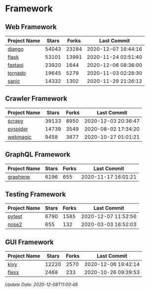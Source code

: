 # Framework

## Web Framework
| Project Name | Stars | Forks | Last Commit |
| ------------ | ----- | ----- | ----------- |
| [django](https://github.com/django/django) | 54043 | 23284 | 2020-12-07 16:44:16 |
| [flask](https://github.com/pallets/flask) | 53101 | 13991 | 2020-11-24 02:51:40 |
| [fastapi](https://github.com/tiangolo/fastapi) | 23920 | 1644 | 2020-12-06 08:36:00 |
| [tornado](https://github.com/tornadoweb/tornado) | 19645 | 5279 | 2020-11-03 02:28:30 |
| [sanic](https://github.com/huge-success/sanic) | 14332 | 1302 | 2020-11-29 21:26:12 |

## Crawler Framework
| Project Name | Stars | Forks | Last Commit |
| ------------ | ----- | ----- | ----------- |
| [scrapy](https://github.com/scrapy/scrapy) | 39133 | 8950 | 2020-12-03 20:36:47 |
| [pyspider](https://github.com/binux/pyspider) | 14739 | 3549 | 2020-08-02 17:34:20 |
| [webmagic](https://github.com/code4craft/webmagic) | 9458 | 3877 | 2020-10-27 01:01:21 |

## GraphQL Framework
| Project Name | Stars | Forks | Last Commit |
| ------------ | ----- | ----- | ----------- |
| [graphene](https://github.com/graphql-python/graphene) | 6196 | 655 | 2020-11-17 16:01:21 |

## Testing Framework
| Project Name | Stars | Forks | Last Commit |
| ------------ | ----- | ----- | ----------- |
| [pytest](https://github.com/pytest-dev/pytest) | 6790 | 1585 | 2020-12-07 11:52:56 |
| [nose2](https://github.com/nose-devs/nose2) | 655 | 132 | 2020-03-03 16:52:03 |

## GUI Framework
| Project Name | Stars | Forks | Last Commit |
| ------------ | ----- | ----- | ----------- |
| [kivy](https://github.com/kivy/kivy) | 12220 | 2570 | 2020-12-06 19:42:14 |
| [flexx](https://github.com/flexxui/flexx) | 2468 | 233 | 2020-10-26 09:39:53 |

*Update Date: 2020-12-08T11:00:49*